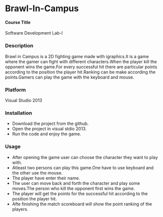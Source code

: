 # Brawl-In-Campus
#### Course Title
Software Development Lab-I
### Description
Brawl in Campus is a 2D fighting game made with igraphics.It is a game where the gamer can fight with different characters.When the player kill the opponent wins the game.For every successful hit there are particular points according to the position the player hit.Ranking can be make according the points.Gamers can play the game with the keyboard and mouse.
### Platform
Visual Studio 2013
### Installation
* Download the project from the github.
* Open the project in visual stdio 2013.
* Run the code and enjoy the game.
### Usage
* After opening the game user can choose the character they want to play with.
* Atleast two persons can play this game.One have to use keyboard and the other use the mouse.
* The player have enter their name.
* The user can move back and forth the character and play some moves.The person who kill the opponent first wins the game.
* The player will get the points for the successful hit according to the position the player hit. 
* Afte finishing the match scoreboard will show the point ranking of the players.
